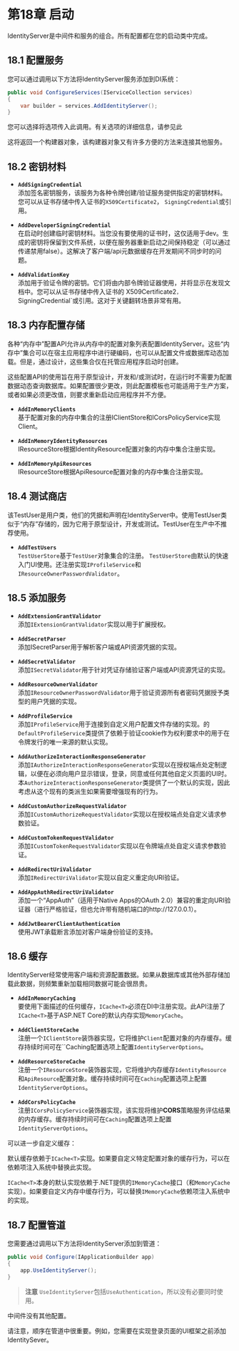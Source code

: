 # 第18章 启动
IdentityServer是中间件和服务的组合。所有配置都在您的启动类中完成。   

## 18.1 配置服务
您可以通过调用以下方法将IdentityServer服务添加到DI系统：   
``` C#
public void ConfigureServices(IServiceCollection services)
{
    var builder = services.AddIdentityServer();
}
```   

您可以选择将选项传入此调用。有关选项的详细信息，请参见此   

这将返回一个构建器对象，该构建器对象又有许多方便的方法来连接其他服务。   

## 18.2 密钥材料
* **`AddSigningCredential`**    
添加签名密钥服务，该服务为各种令牌创建/验证服务提供指定的密钥材料。您可以从证书存储中传入证书的`X509Certificate2`， `SigningCredential`或引用。   

* **`AddDeveloperSigningCredential`**   
在启动时创建临时密钥材料。当您没有要使用的证书时，这仅适用于dev。生成的密钥将保留到文件系统，以便在服务器重新启动之间保持稳定（可以通过传递禁用false）。这解决了客户端/api元数据缓存在开发期间不同步时的问题。   

* **`AddValidationKey`**   
添加用于验证令牌的密钥。它们将由内部令牌验证器使用，并将显示在发现文档中。您可以从证书存储中传入证书的  X509Certificate2`，`SigningCredential`或引用。这对于关键翻转场景非常有用。   

## 18.3 内存配置存储
各种“内存中”配置API允许从内存中的配置对象列表配置IdentityServer。这些“内存中”集合可以在宿主应用程序中进行硬编码，也可以从配置文件或数据库动态加载。但是，通过设计，这些集合仅在托管应用程序启动时创建。   

这些配置API的使用旨在用于原型设计，开发和/或测试时，在运行时不需要为配置数据动态查询数据库。如果配置很少更改，则此配置模板也可能适用于生产方案，或者如果必须更改值，则要求重新启动应用程序并不方便。   

* **`AddInMemoryClients`**   
基于配置对象的内存中集合的注册IClientStore和ICorsPolicyService实现Client。   

* **`AddInMemoryIdentityResources`**   
IResourceStore根据IdentityResource配置对象的内存中集合注册实现。   

* **`AddInMemoryApiResources`**   
IResourceStore根据ApiResource配置对象的内存中集合注册实现。   

## 18.4 测试商店
该TestUser是用户类，他们的凭据和声明在IdentityServer中。使用TestUser类似于“内存”存储的，因为它用于原型设计，开发或测试。TestUser在生产中不推荐使用。

* **`AddTestUsers`**   
`TestUserStore`基于`TestUser`对象集合的注册。 `TestUserStore`由默认的快速入门UI使用。还注册实现`IProfileService`和`IResourceOwnerPasswordValidator`。
## 18.5 添加服务
* **`AddExtensionGrantValidator`**   
添加`IExtensionGrantValidator`实现以用于扩展授权。   

* **`AddSecretParser`**   
添加ISecretParser用于解析客户端或API资源凭据的实现。  

* **`AddSecretValidator`**  
添加`ISecretValidator`用于针对凭证存储验证客户端或API资源凭证的实现。  

* **`AddResourceOwnerValidator`**  
添加`IResourceOwnerPasswordValidator`用于验证资源所有者密码凭据授予类型的用户凭据的实现。  

* **`AddProfileService`**  
添加`IProfileService`用于连接到自定义用户配置文件存储的实现。的`DefaultProfileService`类提供了依赖于验证cookie作为权利要求中的用于在令牌发行的唯一来源的默认实现。  

* **`AddAuthorizeInteractionResponseGenerator`**  
添加`IAuthorizeInteractionResponseGenerator`实现以在授权端点处定制逻辑，以便在必须向用户显示错误，登录，同意或任何其他自定义页面的UI时。本`AuthorizeInteractionResponseGenerator`类提供了一个默认的实现，因此考虑从这个现有的类派生如果需要增强现有的行为。   

* **`AddCustomAuthorizeRequestValidator`**  
添加`ICustomAuthorizeRequestValidator`实现以在授权端点处自定义请求参数验证。  

* **`AddCustomTokenRequestValidator`**  
添加`ICustomTokenRequestValidator`实现以在令牌端点处自定义请求参数验证。  

* **`AddRedirectUriValidator`**  
添加`IRedirectUriValidator`实现以自定义重定向URI验证。  

* **`AddAppAuthRedirectUriValidator`**  
添加一个“AppAuth”（适用于Native Apps的OAuth 2.0）兼容的重定向URI验证器（进行严格验证，但也允许带有随机端口的http://127.0.0.1）。  

* **`AddJwtBearerClientAuthentication`**  
使用JWT承载断言添加对客户端身份验证的支持。

## 18.6 缓存
IdentityServer经常使用客户端和资源配置数据。如果从数据库或其他外部存储加载此数据，则频繁重新加载相同数据可能会很昂贵。

* **`AddInMemoryCaching`**  
要使用下面描述的任何缓存，`ICache<T>`必须在DI中注册实现。此API注册了`ICache<T>`基于ASP.NET Core的默认内存实现`MemoryCache`。  

* **`AddClientStoreCache`**  
注册一个`IClientStore`装饰器实现，它将维护`Client`配置对象的内存缓存。缓存持续时间可在``Caching配置选项上配置`IdentityServerOptions`。  

* **`AddResourceStoreCache`**  
注册一个`IResourceStore`装饰器实现，它将维护内存缓存`IdentityResource`和`ApiResource`配置对象。缓存持续时间可在`Caching`配置选项上配置`IdentityServerOptions`。  

* **`AddCorsPolicyCache`**  
注册`ICorsPolicyService`装饰器实现，该实现将维护**CORS**策略服务评估结果的内存缓存。缓存持续时间可在`Caching`配置选项上配置`IdentityServerOptions`。  

可以进一步自定义缓存：  

默认缓存依赖于`ICache<T>`实现。如果要自定义特定配置对象的缓存行为，可以在依赖项注入系统中替换此实现。

`ICache<T>`本身的默认实现依赖于.NET提供的`IMemoryCache`接口（和`MemoryCache`实现）。如果要自定义内存中缓存行为，可以替换`IMemoryCache`依赖项注入系统中的实现。

## 18.7 配置管道
您需要通过调用以下方法将IdentityServer添加到管道：  

``` C#
public void Configure(IApplicationBuilder app)
{
    app.UseIdentityServer();
}
```   

> **注意**
`UseIdentityServer`包括`UseAuthentication`，所以没有必要同时使用。   

中间件没有其他配置。   

请注意，顺序在管道中很重要。例如，您需要在实现登录页面的UI框架之前添加IdentitySever。